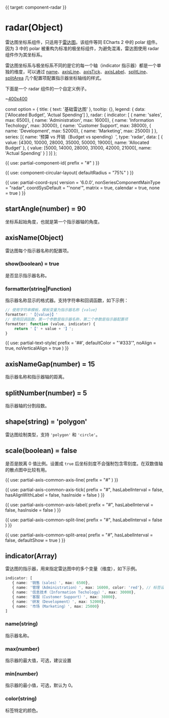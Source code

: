 
{{ target: component-radar }}

# radar(Object)

雷达图坐标系组件，只适用于[雷达图](~series-radar)。该组件等同 ECharts 2 中的 polar 组件。因为 3 中的 polar 被重构为标准的极坐标组件，为避免混淆，雷达图使用 radar 组件作为其坐标系。

雷达图坐标系与极坐标系不同的是它的每一个轴（indicator 指示器）都是一个单独的维度，可以通过 [name](~radar.name)、[axisLine](~radar.axisLine)、[axisTick](~radar.axisTick)、[axisLabel](~radar.axisLabel)、[splitLine](~radar.splitLine)、 [splitArea](~radar.splitArea) 几个配置项配置指示器坐标轴线的样式。


下面是一个 radar 组件的一个自定义例子。

~[400x400](${galleryViewPath}doc-example/radar&edit=1&reset=1)

<ExampleBaseOption name="radar" title="基础雷达图" title-en="Radar">
const option = {
    title: {
        text: '基础雷达图'
    },
    tooltip: {},
    legend: {
        data: ['Allocated Budget', 'Actual Spending']
    },
    radar: {
        indicator: [
            { name: 'sales', max: 6500},
            { name: 'Administration', max: 16000},
            { name: 'Information Techology', max: 30000},
            { name: 'Customer Support', max: 38000},
            { name: 'Development', max: 52000},
            { name: 'Marketing', max: 25000}
        ]
    },
    series: [{
        name: '预算 vs 开销（Budget vs spending）',
        type: 'radar',
        data: [
            {
                value: [4300, 10000, 28000, 35000, 50000, 19000],
                name: 'Allocated Budget'
            },
            {
                value: [5000, 14000, 28000, 31000, 42000, 21000],
                name: 'Actual Spending'
            }
        ]
    }]
};
</ExampleBaseOption>

{{ use: partial-component-id(
    prefix = "#"
) }}

{{ use: component-circular-layout(
    defaultRadius = "75%"
) }}

{{ use: partial-coord-sys(
    version = '6.0.0',
    nonSeriesComponentMainType = "radar",
    coordSysDefault = "'none'",
    matrix = true,
    calendar = true,
    none = true
) }}

## startAngle(number) = 90

坐标系起始角度，也就是第一个指示器轴的角度。

## axisName(Object)

雷达图每个指示器名称的配置项。

### show(boolean) = true

是否显示指示器名称。

### formatter(string|Function)

指示器名称显示的格式器。支持字符串和回调函数，如下示例：

```ts
// 使用字符串模板，模板变量为指示器名称 {value}
formatter: '【{value}】'
// 使用回调函数，第一个参数是指示器名称，第二个参数是指示器配置项
formatter: function (value, indicator) {
    return '【' + value + '】';
}
```

{{ use: partial-text-style(
    prefix = '##',
    defaultColor = "'#333'",
    noAlign = true,
    noVerticalAlign = true
) }}

## axisNameGap(number) = 15

<ExampleUIControlNumber default="15" step="1" />

指示器名称和指示器轴的距离。

## splitNumber(number) = 5

<ExampleUIControlNumber default="15" step="1" />

指示器轴的分割段数。

## shape(string) = 'polygon'

<ExampleUIControlEnum options="polygon,circle" />

雷达图绘制类型，支持 `'polygon'` 和 `'circle'`。

## scale(boolean) = false

<ExampleUIControlBoolean />

是否是脱离 0 值比例。设置成 `true` 后坐标刻度不会强制包含零刻度。在双数值轴的散点图中比较有用。

{{ use: partial-axis-common-axis-line(
    prefix = "#"
) }}

{{ use: partial-axis-common-axis-tick(
    prefix = "#",
    hasLabelInterval = false,
    hasAlignWithLabel = false,
    hasInside = false
) }}

{{ use: partial-axis-common-axis-label(
    prefix = "#",
    hasLabelInterval = false,
    hasInside = false
) }}

{{ use: partial-axis-common-split-line(
    prefix = "#",
    hasLabelInterval = false
) }}

{{ use: partial-axis-common-split-area(
    prefix = "#",
    hasLabelInterval = false,
    defaultShow = true
) }}

## indicator(Array)

雷达图的指示器，用来指定雷达图中的多个变量（维度），如下示例。

```ts
indicator: [
   { name: '销售（sales）', max: 6500},
   { name: '管理（Administration）', max: 16000, color: 'red'}, // 标签设置为红色
   { name: '信息技术（Information Techology）', max: 30000},
   { name: '客服（Customer Support）', max: 38000},
   { name: '研发（Development）', max: 52000},
   { name: '市场（Marketing）', max: 25000}
]
```

### name(string)

指示器名称。

### max(number)

<ExampleUIControlNumber default="100" step="1" />

指示器的最大值，可选，建议设置

### min(number)

<ExampleUIControlNumber step="1" />

指示器的最小值，可选，默认为 0。

### color(string)

<ExampleUIControlColor />

标签特定的颜色。

